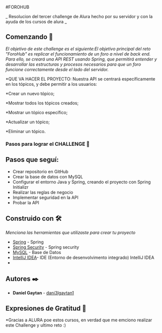 #FOROHUB 

_ Resolucion del tercer challenge de Alura hecho por su servidor y con la ayuda de los cursos de alura _

## Comenzando 🚀

_El objetivo de este challenge es el siguiente:El objetivo principal del reto "ForoHub" es replicar el funcionamiento de un foro a nivel de back end. Para ello, se creará una API REST usando Spring, que permitirá
entender y desarrollar las estructuras y procesos necesarios para que un foro funcione correctamente desde el lado del servidor._

*QUE VA HACER EL PROYECTO:  Nuestra API se centrará específicamente en los tópicos, y debe permitir a los usuarios:

*Crear un nuevo tópico;

*Mostrar todos los tópicos creados;

*Mostrar un tópico específico;

*Actualizar un tópico;

*Eliminar un tópico.

### Pasos para lograr el CHALLENGE 🔧

## Pasos que seguí:

* Crear repositorio en GitHub
* Crear la base de datos con MySQL
* Configurar el entorno Java y Spring, creando el proyecto con Spring Initializr
* Realizar las reglas de negocio
* Implementar seguridad en la API
* Probar la API


## Construido con 🛠️

_Menciona las herramientas que utilizaste para crear tu proyecto_

* [Spring](https://start.spring.io/) - Spring
* [Spring Security]( https://spring.io/projects/spring-security) - Spring security
* [MySQL](https://dev.mysql.com/downloads/installer/) - Base de Datos 
* [IntelliJ IDEA](https://www.jetbrains.com/es-es/idea/download/?section=windows)- IDE (Entorno de desenvolvimento integrado) IntelliJ IDEA
* 

## Autores ✒️

* **Daniel Gaytan**  - [dani3lgaytan1](https://github.com/dani3lgaytan1)

## Expresiones de Gratitud 🎁

*Gracias a ALURA poe estos cursos, en verdad que me emciono realizar este Challenge y ultimo reto :)


